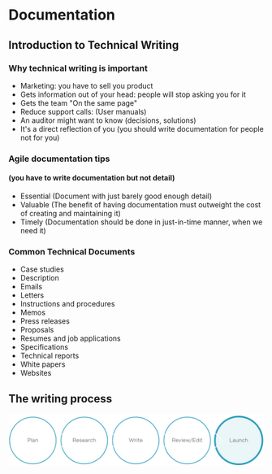 # Documentation
## Introduction to Technical Writing
### Why technical writing is important
* Marketing: you have to sell you product
* Gets information out of your head: people will stop asking you for it
* Gets the team "On the same page"
* Reduce support calls: (User manuals)
* An auditor might want to know (decisions, solutions)
* It's a direct reflection of you (you should write documentation for people not for you)

### Agile documentation tips
#### (you have to write documentation but not detail)
* Essential (Document with just barely good enough detail)
* Valuable (The benefit of having documentation must outweight the cost of creating and maintaining it)
* Timely (Documentation should be done in just-in-time manner, when we need it)

### Common Technical Documents
* Case studies
* Description
* Emails
* Letters
* Instructions and procedures
* Memos
* Press releases
* Proposals
* Resumes and job applications
* Specifications
* Technical reports
* White papers
* Websites

## The writing process
![](https://github.com/khdevnet/documentation/blob/master/src/writing/process.png)
